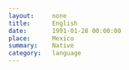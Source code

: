 ```yaml
---
layout:     none
title:      English
date:       1991-01-28 00:00:00
place:      Mexico
summary:    Native
category:   language
---
```

